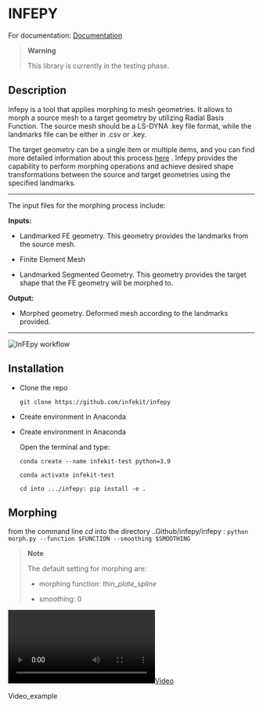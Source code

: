 INFEPY
================

<!-- WARNING: THIS FILE WAS AUTOGENERATED! DO NOT EDIT! -->

For documentation: [Documentation](https://infekit.github.io/infepy/)

<div>

> **Warning**
>
> This library is currently in the testing phase.

</div>

## Description

Infepy is a tool that applies morphing to mesh geometries. It allows to
morph a source mesh to a target geometry by utilizing Radial Basis
Function. The source mesh should be a LS-DYNA .key file format, while
the landmarks file can be either in .csv or .key.

The target geometry can be a single item or multiple items, and you can
find more detailed information about this process
[here](https://infekit.github.io/infepy/3_morphing.html) . Infepy
provides the capability to perform morphing operations and achieve
desired shape transformations between the source and target geometries
using the specified landmarks.

------------------------------------------------------------------------

The input files for the morphing process include:

**Inputs:**

- Landmarked FE geometry. This geometry provides the landmarks from the
  source mesh.

- Finite Element Mesh

- Landmarked Segmented Geometry. This geometry provides the target shape
  that the FE geometry will be morphed to.

**Output:**

- Morphed geometry. Deformed mesh according to the landmarks provided.

------------------------------------------------------------------------

![InFEpy workflow](images/Infe.PNG)

## Installation

- Clone the repo

  `git clone https://github.com/infekit/infepy`

- Create environment in Anaconda

- Create environment in Anaconda

  Open the terminal and type:

  `conda create --name infekit-test python=3.9`

  `conda activate infekit-test`

  `cd into .../infepy: pip install -e .`

## Morphing

from the command line *cd* into the directory ..Github/infepy/infepy :
`python morph.py --function $FUNCTION --smoothing $SMOOTHING`

<div>

> **Note**
>
> The default setting for morphing are:
>
> - morphing function: *thin_plate_spline*
>
> - smoothing: 0

</div>

<div>

[<video src="images/screen_recording.mp4" controls=""><a
href="images/screen_recording.mp4">Video</a></video>](images/screen_recording.mp4)

Video_example

</div>
